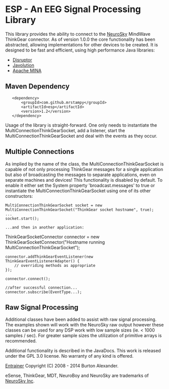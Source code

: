 # ESP - An EEG Signal Processing Library

This library provides the ability to connect to the [NeuroSky](http://www.neurosky.com) MindWave ThinkGear connector. As of version 1.0.0 the core functionality has been abstracted, allowing implementations for other devices to be created. It is designed to be fast and efficient, using high	performance Java libraries:

* [Disruptor](https://code.google.com/p/disruptor/)
* [Javolution](http://javolution.org/)
* [Apache MINA](http://mina.apache.org/)

## Maven Dependency
       <dependency>
           <groupId>com.github.mrstampy</groupId>
           <artifactId>esp</artifactId>
           <version>1.2</version>
       </dependency>

Usage of the library is straight-forward. One only needs to instantiate the MultiConnectionThinkGearSocket, add a listener, start the MultiConnectionThinkGearSocket and deal with the events as they occur.

## Multiple Connections

As implied by the name of the class, the MultiConnectionThinkGearSocket is capable of not only processing ThinkGear messages for a single application but also of broadcasting the messages to separate applications, even on separate machines and devices! This functionality is disabled by default. To enable it either set the System property 'broadcast.messages' to true or instantiate the MultiConnectionThinkGearSocket using one of its other constructors:

	MultiConnectionThinkGearSocket socket = new MultiConnectionThinkGearSocket("ThinkGear socket hostname", true);
	...
	socket.start();

	...and then in another application:

ThinkGearSocketConnector connector = new ThinkGearSocketConnector("Hostname running MultiConnectionThinkGearSocket");
		
	connector.addThinkGearEventListener(new ThinkGearEventListenerAdapter() {
		// overriding methods as appropriate
	});
	
	connector.connect();
	
	//after successful connection...
	connector.subscribe(EventType...);

## Raw Signal Processing

Additional classes have been added to assist with raw signal processing. The examples shown will work with the NeuroSky raw output however these classes can be used for any DSP work with low sample sizes (ie. < 1000 samples / sec).  For greater sample sizes the utilization of	primitive arrays is recommended.

Additional functionality is described in the JavaDocs. This work is	released under the GPL 3.0 license. No warranty of any kind is offered.

[Entrainer](http://entrainer.sourceforge.net) Copyright (C) 2008 - 2014 Burton Alexander. 

eSense, ThinkGear, MDT, NeuroBoy and NeuroSky are trademarks of [NeuroSky Inc](http://www.neurosky.com).

